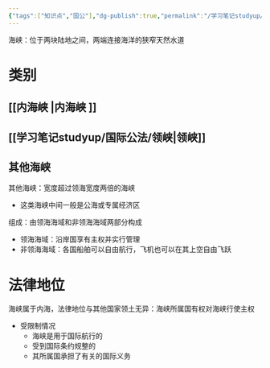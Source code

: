 ```yaml
---
{"tags":["知识点","国公"],"dg-publish":true,"permalink":"/学习笔记studyup/国际公法/海峡/","dgPassFrontmatter":true,"created":"2024-11-08T19:06:36.189+08:00","updated":"2024-11-08T19:10:54.984+08:00"}
---
```


海峡：位于两块陆地之间，两端连接海洋的狭窄天然水道
# 类别
## [[内海峡 \|内海峡 ]]
## [[学习笔记studyup/国际公法/领峡\|领峡]]
## 其他海峡
其他海峡：宽度超过领海宽度两倍的海峡
- 这类海峡中间一般是公海或专属经济区

组成：由领海海域和非领海海域两部分构成
- 领海海域：沿岸国享有主权并实行管理
- 非领海海域：各国船舶可以自由航行，飞机也可以在其上空自由飞跃
# 法律地位
海峡属于内海，法律地位与其他国家领土无异：海峡所属国有权对海峡行使主权
- 受限制情况
	- 海峡是用于国际航行的
	- 受到国际条约规整的
	- 其所属国承担了有关的国际义务